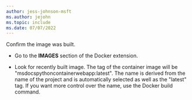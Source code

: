 ```yaml
---
author: jess-johnson-msft
ms.author: jejohn
ms.topic: include
ms.date: 07/07/2022
---
```


Confirm the image was built.

* Go to the **IMAGES** section of the Docker extension.

* Look for recently built image.  The tag of the container image will be "msdocspythoncontainerwebapp:latest". The name is derived from the name of the project and is automatically selected as well as the "latest" tag. If you want more control over the name, use the Docker build command.
